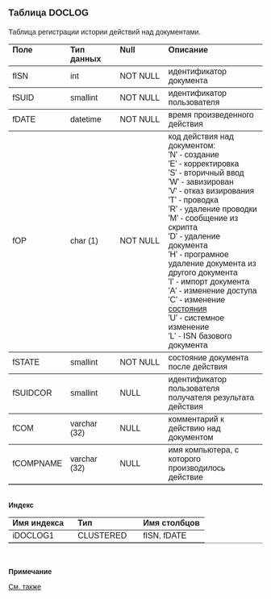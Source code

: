 ﻿<html>
<head>
<title>Таблица DOCLOG</title>
</head>

<body>

<h1><font size="4" face="Arial">Таблица DOCLOG</font></h1>

<p><font face="Arial">Таблицa регистрации истории действий над 
документами.<br>
</font></p>

<table border="1" cellPadding="5" cols="2" frame="below" rules="rows">
<TBODY>
  <tr vAlign="top">
    <td class="label" width="20%"><font face="Arial"><b>Поле</b></font></td>
    <td class="label" width="20%"><font face="Arial"><strong>Тип 
	данных</strong></font></td>
    <td class="label" width="20%"><font face="Arial"><strong>Null</strong></font></td>
    <td class="label" width="40%"><font face="Arial"><strong>Описание</strong></font></td>
  </tr>
  <tr>
    <td width="20%"><font face="Arial">fISN</font></td>
    <td width="20%"><font face="Arial">int</font></td>
    <td width="20%"><font face="Arial">NOT NULL</font></td>
    <td width="40%"><font face="Arial">идентификатор документа</font></td>
  </tr>
  <tr>
    <td width="20%"><font face="Arial">fSUID</font></td>
    <td width="20%"><font face="Arial">smallint</font></td>
    <td width="20%"><font face="Arial">NOT NULL</font></td>
    <td width="40%"><font face="Arial">идентификатор пользователя</font></td>
  </tr>
  <tr>
    <td width="20%"><font face="Arial">fDATE</font></td>
    <td width="20%"><font face="Arial">datetime</font></td>
    <td width="20%"><font face="Arial">NOT NULL</font></td>
    <td width="40%"><font face="Arial">время произведенного действия</font></td>
  </tr>
  <tr>
    <td width="20%"><font face="Arial">fOP</font></td>
    <td width="20%"><font face="Arial">char (1)</font></td>
    <td width="20%"><font face="Arial">NOT NULL</font></td>
    <td width="40%"><font face="Arial">код действия над документом:<br>
    &#39;N&#39; - создание<br>
    &#39;E&#39; - корректировка<br>
    &#39;S&#39; - вторичный ввод<br>
    &#39;W&#39; - завизирован<br>
    &#39;V&#39; - отказ визирования<br>
    &#39;T&#39; - проводка<br>
    &#39;R&#39; - удаление проводки<br>
    &#39;M&#39; - сообщение из скрипта<br>
    &#39;D&#39; - удаление документа<br>
    &#39;H&#39; - програмное удаление документа из другого документа <br>
    &#39;I&#39; - импорт документа<br>
    &#39;A&#39; - изменение доступа<br>
    &#39;C&#39; - изменение <a href="../Functions/ASDOC/State.html">состояния</a><br>
	&#39;U&#39; - системное изменение<br />
	&#39;L&#39; - ISN 
        базового документа</font></td>
  </tr>
  <tr>
    <td width="20%"><font face="Arial">fSTATE</font></td>
    <td width="20%"><font face="Arial">smallint</font></td>
    <td width="20%"><font face="Arial">NOT NULL</font></td>
    <td width="40%"><font face="Arial">состояние документа после 
	действия</font></td>
  </tr>
  <tr>
    <td width="20%"><font face="Arial">fSUIDCOR</font></td>
    <td width="20%"><font face="Arial">smallint</font></td>
    <td width="20%"><font face="Arial">NULL</font></td>
    <td width="40%"><font face="Arial">идентификатор пользователя 
	получателя результата действия</font></td>
  </tr>
  <tr>
    <td width="20%"><font face="Arial">fCOM</font></td>
    <td width="20%"><font face="Arial">varchar (32)</font></td>
    <td width="20%"><font face="Arial">NULL</font></td>
    <td width="40%"><font face="Arial">комментарий к действию над 
	документом</font></td>
  </tr>
  <tr>
    <td width="20%"><font face="Arial">fCOMPNAME</font></td>
    <td width="20%"><font face="Arial">varchar (32)</font></td>
    <td width="20%"><font face="Arial">NULL</font></td>
    <td width="40%"><font face="Arial">имя компьютера, с которого 
	производилось действие</font></td>
  </tr>
</TBODY>
</table>

<p class="label"><font face="Arial"><b><br>
Индекс</b></font></p>

<table border="1" cellPadding="5" cols="2" frame="below" rules="rows">
  <tr vAlign="top">
    <td class="label" width="33%"><font face="Arial"><b>Имя индекса</b></font></td>
    <td class="label" width="33%"><font face="Arial"><strong>Тип </strong></font></td>
    <td class="label" width="33%"><font face="Arial"><strong>Имя 
	столбцов</strong></font></td>
  </tr>
  <tr>
    <td width="33%"><font face="Arial">iDOCLOG1</font></td>
    <td width="33%"><font face="Arial">CLUSTERED</font></td>
    <td width="33%"><font face="Arial">fISN, fDATE</font></td>
  </tr>
</table>

<p class="label"><font face="Arial"><b><br>
<br>
Примечание</b></font></p>

<p class="label"><a href="database_scheme.html"><font face="Arial">См. 
также</font></a></p>
</body>
</html>
